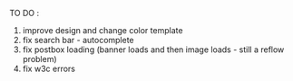 TO DO :


1. improve design and change color template
2. fix search bar - autocomplete
3. fix postbox loading (banner loads and then image loads - still a reflow problem)
4. fix w3c errors
